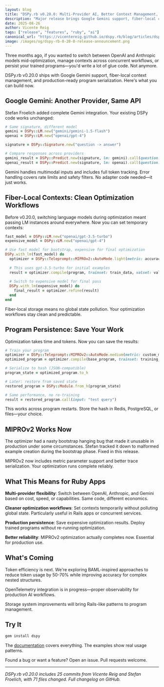 ```yaml
---
layout: blog
title: "DSPy.rb v0.20.0: Multi-Provider AI, Better Context Management, and Production Persistence"
description: "Major release brings Google Gemini support, fiber-local contexts, and program serialization to DSPy.rb"
date: 2025-08-26
author: Vicente Reig
tags: ["release", "features", "ruby", "ai"]
canonical_url: "https://vicentereig.github.io/dspy.rb/blog/articles/dspy-rb-0-20-0-release-announcement/"
image: /images/og/dspy-rb-0-20-0-release-announcement.png
---
```


Three months ago, if you wanted to switch between OpenAI and Anthropic models mid-optimization, manage contexts across concurrent workflows, or persist your trained programs—you'd write a lot of glue code. Not anymore.

DSPy.rb v0.20.0 ships with Google Gemini support, fiber-local context management, and production-ready program serialization. Here's what you can build now.

## Google Gemini: Another Provider, Same API

Stefan Froelich added complete Gemini integration. Your existing DSPy code works unchanged:

```ruby
# Same signature, different model
gemini = DSPy::LM.new("gemini/gemini-1.5-flash")
openai = DSPy::LM.new("openai/gpt-4")

signature = DSPy::Signature.new("question -> answer")

# Compare responses across providers
gemini_result = DSPy::Predict.new(signature, lm: gemini).call(question: "Explain Ruby fibers")
openai_result = DSPy::Predict.new(signature, lm: openai).call(question: "Explain Ruby fibers")
```

Gemini handles multimodal inputs and includes full token tracking. Error handling covers rate limits and safety filters. No adapter code needed—it just works.

## Fiber-Local Contexts: Clean Optimization Workflows  

Before v0.20.0, switching language models during optimization meant passing LM instances around everywhere. Now you can set temporary contexts:

```ruby
fast_model = DSPy::LM.new("openai/gpt-3.5-turbo")
expensive_model = DSPy::LM.new("openai/gpt-4") 

# Use fast model for bootstrap, expensive for final optimization
DSPy.with_lm(fast_model) do
  optimizer = DSPy::Teleprompt::MIPROv2::AutoMode.light(metric: accuracy_metric)
  
  # This uses gpt-3.5-turbo for initial examples
  result = optimizer.compile(program, trainset: train_data, valset: val_data)
  
  # Switch to expensive model for final pass
  DSPy.with_lm(expensive_model) do
    final_result = optimizer.refine(result)
  end
end
```

Fiber-local storage means no global state pollution. Your optimization workflows stay clean and predictable.

## Program Persistence: Save Your Work

Optimization takes time and tokens. Now you can save the results:

```ruby
# Train your program
optimizer = DSPy::Teleprompt::MIPROv2::AutoMode.medium(metric: custom_metric)
optimized_program = optimizer.compile(base_program, trainset: training_data)

# Serialize to hash (JSON-compatible)
program_state = optimized_program.to_h

# Later: restore from saved state  
restored_program = DSPy::Module.from_h(program_state)

# Same performance, no re-training
result = restored_program.call(input: "test query")
```

This works across program restarts. Store the hash in Redis, PostgreSQL, or files—your choice.

## MIPROv2 Works Now

The optimizer had a nasty bootstrap hanging bug that made it unusable in production under some circumstances. 
Stefan tracked it down to malformed example creation during the bootstrap phase. Fixed in this release.

MIPROv2 now includes metric parameter support and better trace serialization. Your optimization runs complete reliably.

## What This Means for Ruby Apps

**Multi-provider flexibility**: Switch between OpenAI, Anthropic, and Gemini based on cost, speed, or capabilities. Same code, different economics.

**Cleaner optimization workflows**: Set contexts temporarily without polluting global state. Particularly useful in Rails apps or concurrent services.

**Production persistence**: Save expensive optimization results. Deploy trained programs without re-running optimization.

**Better reliability**: MIPROv2 optimization actually completes now. Essential for production use.

## What's Coming

Token efficiency is next. We're exploring BAML-inspired approaches to reduce token usage by 50-70% while improving accuracy for complex nested structures.

OpenTelemetry integration is in progress—proper observability for production AI workflows.

Storage system improvements will bring Rails-like patterns to program management.

## Try It

```ruby
gem install dspy
```

The [documentation](https://vicentereig.github.io/dspy.rb/) covers everything. The examples show real usage patterns.

Found a bug or want a feature? Open an issue. Pull requests welcome.

---

*DSPy.rb v0.20.0 includes 25 commits from Vicente Reig and Stefan Froelich, with 71 files changed. Full changelog on GitHub.*

